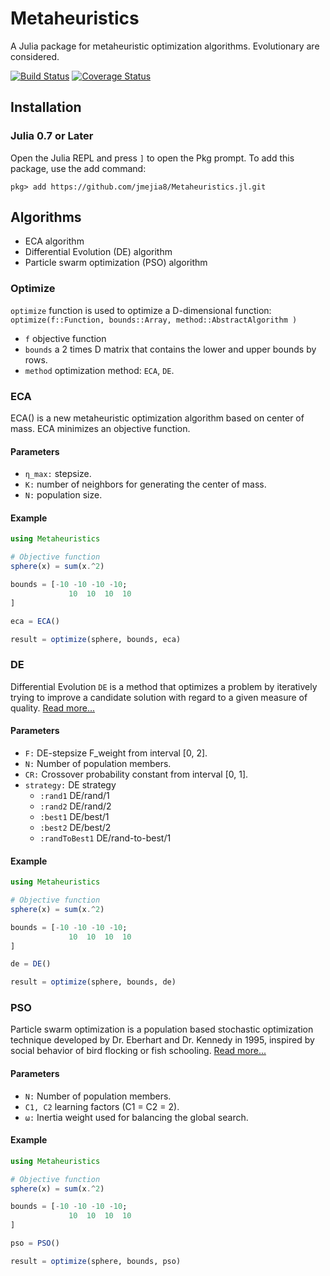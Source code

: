 # Metaheuristics

A Julia package for metaheuristic optimization algorithms. Evolutionary are considered.

[![Build Status](https://travis-ci.org/jmejia8/Metaheuristics.jl.svg?branch=master)](https://travis-ci.org/jmejia8/Metaheuristics.jl)
[![Coverage Status](https://coveralls.io/repos/github/jmejia8/Metaheuristics.jl/badge.svg?branch=master)](https://coveralls.io/github/jmejia8/Metaheuristics.jl?branch=master)

## Installation

### Julia 0.7 or Later

Open the Julia REPL and press `]` to open the Pkg prompt. To add this package, use the add command:
```
pkg> add https://github.com/jmejia8/Metaheuristics.jl.git
```

## Algorithms

- ECA algorithm
- Differential Evolution (DE) algorithm
- Particle swarm optimization (PSO) algorithm

### Optimize

`optimize` function is used to optimize a D-dimensional function: `optimize(f::Function, bounds::Array, method::AbstractAlgorithm )`

- `f` objective function
- `bounds` a 2 times D matrix that contains the lower and upper bounds by rows.
- `method` optimization method: `ECA`, `DE`.

### ECA

ECA() is a new metaheuristic optimization algorithm based on center of mass. ECA minimizes an objective function.

#### Parameters
- `η_max:` stepsize.
- `K:` number of neighbors for generating the center of mass.
- `N:` population size.

#### Example
```julia
using Metaheuristics

# Objective function
sphere(x) = sum(x.^2)

bounds = [-10 -10 -10 -10;
             10  10  10  10
]

eca = ECA()

result = optimize(sphere, bounds, eca)

```

### DE
Differential Evolution `DE` is a method that optimizes a problem by iteratively trying to improve a candidate solution with regard to a given measure of quality. [Read more...](https://en.wikipedia.org/wiki/Differential_evolution)

#### Parameters
- `F:` DE-stepsize F_weight from interval [0, 2].
- `N:` Number of population members.
- `CR:` Crossover probability constant from interval [0, 1].
- `strategy:` DE strategy
	- `:rand1` DE/rand/1
	- `:rand2` DE/rand/2             
	- `:best1` DE/best/1             
	- `:best2` DE/best/2             
	- `:randToBest1` DE/rand-to-best/1             

#### Example

```julia
using Metaheuristics

# Objective function
sphere(x) = sum(x.^2)

bounds = [-10 -10 -10 -10;
             10  10  10  10
]

de = DE()

result = optimize(sphere, bounds, de)

```


### PSO
Particle swarm optimization is a population based stochastic optimization technique developed by Dr. Eberhart and Dr. Kennedy  in 1995, inspired by social behavior of bird flocking or fish schooling. [Read more...](https://en.wikipedia.org/wiki/Particle_swarm_optimization)

#### Parameters
- `N:` Number of population members.
- `C1, C2`  learning factors (C1 = C2 = 2).
- `ω:` Inertia weight used for balancing the global search.

#### Example

```julia
using Metaheuristics

# Objective function
sphere(x) = sum(x.^2)

bounds = [-10 -10 -10 -10;
             10  10  10  10
]

pso = PSO()

result = optimize(sphere, bounds, pso)

```
